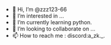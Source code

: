 - 👋 Hi, I’m @zzz123-66
- 👀 I’m interested in ...
- 🌱 I’m currently learning python.
- 💞️ I’m looking to collaborate on ...
- 📫 How to reach me : 
discord:a_zk._.

<!---
zzz123-66/zzz123-66 is a ✨ special ✨ repository because its `README.md` (this file) appears on your GitHub profile.
You can click the Preview link to take a look at your changes.
--->
